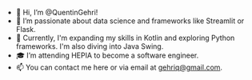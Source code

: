 - 👋 Hi, I’m @QuentinGehri!
- 👀 I’m passionate about data science and frameworks like Streamlit or Flask.
- 🌱 Currently, I'm expanding my skills in Kotlin and exploring Python frameworks. I'm also diving into Java Swing.
- 🎓 I’m attending HEPIA to become a software engineer.
- 📫 You can contact me here or via email at gehriq@gmail.com.


<!---
QuentinGehri/QuentinGehri is a ✨ special ✨ repository because its `README.md` (this file) appears on your GitHub profile.
You can click the Preview link to take a look at your changes.
--->
